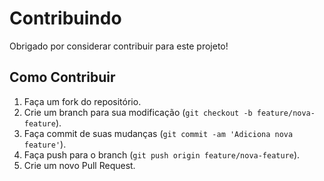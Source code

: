 # Contribuindo

Obrigado por considerar contribuir para este projeto!

## Como Contribuir
1. Faça um fork do repositório.
2. Crie um branch para sua modificação (`git checkout -b feature/nova-feature`).
3. Faça commit de suas mudanças (`git commit -am 'Adiciona nova feature'`).
4. Faça push para o branch (`git push origin feature/nova-feature`).
5. Crie um novo Pull Request.
